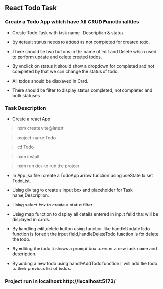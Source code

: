 ## React Todo Task

### Create a Todo App which have All CRUD Functionalities

- Create Todo Task with task name , Description & status. 

- By default status needs to added as not completed for created todo.

- There should be two buttons in the name of edit and Delete which used to perform update and delete created todos.

- By onclick on status it should show a dropdown for completed and not completed by that we can change the status of todo.

- All todos should be displayed in Card.

- There should be filter to display status completed, not completed and both statuses

### Task Description

- Create a react App

>npm create vite@latest

>project-name:Todo

>cd Todo

>npm install

>npm run dev-to run the project

- In App.jsx file i create a TodoApp arrow function using useState to set TodoList.

- Using div tag to create a input box and placeholder for Task name,Description.

- Using select box to create a status filter.

- Using map function to display all details entered in input feild that will be displayed in cards.

- By handling edit,delete button using function like
handleUpdateTodo function is for edit the input field,handleDeleteTodo function is for delete the todo.

- By editing the todo it shows a prompt box to enter a new task name and description.

- By adding a new todo using handleAddTodo function it will add the todo to their previous list of todos.



### Project run in localhost:http://localhost:5173/